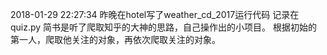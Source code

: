 2018-01-29 22:27:34 
昨晚在hotel写了weather_cd_2017运行代码 记录在quiz.py
简书是听了爬取知乎的大神的思路，自己操作出的小项目。
根据初始的第一人，爬取他关注的对象，再依次爬取关注的对象。
